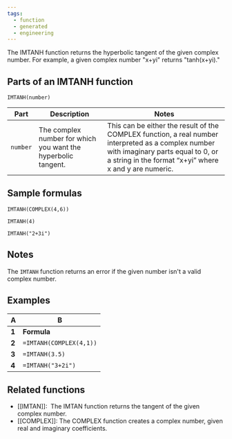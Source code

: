 ```yaml
---
tags:
  - function
  - generated
  - engineering
---
```


The IMTANH function returns the hyperbolic tangent of the given complex number. For example, a given complex number "x+yi" returns "tanh(x+yi)."

Parts of an IMTANH function
---------------------------

`IMTANH(number)`

| Part | Description | Notes |
| --- | --- | --- |
| `number` | The complex number for which you want the hyperbolic tangent. | This can be either the result of the COMPLEX function, a real number interpreted as a complex number with imaginary parts equal to 0, or a string in the format “x+yi” where x and y are numeric. |

Sample formulas
---------------

`IMTANH(COMPLEX(4,6))`

`IMTANH(4)`

`IMTANH("2+3i")`

Notes
-----

The `IMTANH` function returns an error if the given number isn't a valid complex number.

Examples
--------

| A | B |
| --- | --- |
| **1** | **Formula** | **Result** |
| **2** | `=IMTANH(COMPLEX(4,1))` | 1.00027905623447+0.00061024092137626i |
| **3** | `=IMTANH(3.5)` | 0.998177897611199 |
| **4** | `=IMTANH("3+2i")` | 1.00323862735361-0.00376402564150425i |

Related functions
-----------------

* [[IMTAN]]:  The IMTAN function returns the tangent of the given complex number.
* [[COMPLEX]]: The COMPLEX function creates a complex number, given real and imaginary coefficients.